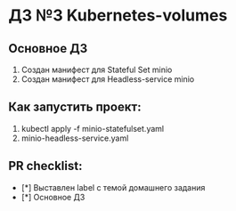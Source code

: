 # ДЗ №3 Kubernetes-volumes

## Основное ДЗ

1. Создан манифест для Stateful Set minio
2. Создан манифест для Headless-service  minio

## Как запустить проект:
1. kubectl apply -f minio-statefulset.yaml 
2. minio-headless-service.yaml

## PR checklist:
 - [*] Выставлен label с темой домашнего задания
 - [*] Основное ДЗ
 

